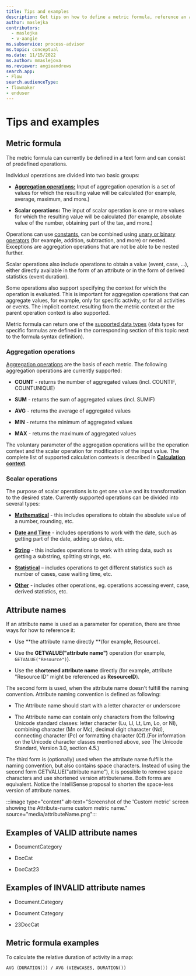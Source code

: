 ```yaml
---
title: Tips and examples
description: Get tips on how to define a metric formula, reference an attribute name, and more in the Power Automate Process Mining desktop app.
author: maslejka
contributors:
  - maslejka
  - v-aangie
ms.subservice: process-advisor
ms.topic: conceptual
ms.date: 11/15/2022
ms.author: mmaslejova
ms.reviewer: angieandrews
search.app:
- Flow
search.audienceType:
- flowmaker
- enduser
---
```


# Tips and examples

## Metric formula

The metric formula can currently be defined in a text form and can consist of predefined operations.

Individual operations are divided into two basic groups:

- [**Aggregation operations:**](aggregations.md) Input of aggregation operation is a set of values for which the resulting value will be calculated (for example, average, maximum, and more.)

- **Scalar operations:** The input of scalar operation is one or more values for which the resulting value will be calculated (for example, absolute value of the number, obtaining part of the tax, and more.)

Operations can use [constants](constants.md), can be combined using [unary or binary operators](unary-operators.md) (for example, addition, subtraction, and more) or nested. Exceptions are aggregation operations that are not be able to be nested further.

Scalar operations also include operations to obtain a value (event, case, ...), either directly available in the form of an attribute or in the form of derived statistics (event duration).

Some operations also support specifying the context for which the operation is evaluated. This is important for aggregation operations that can aggregate values, for example, only for specific activity, or for all activities or events. The implicit context resulting from the metric context or the parent operation context is also supported.

Metric formula can return one of the [supported data types](data-types-custom-metrics.md) (data types for specific formulas are defined in the corresponding section of this topic next to the formula syntax definition).

### Aggregation operations

[Aggregation operations](aggregations.md) are the basis of each metric. The following aggregation operations are currently supported:

- **COUNT** - returns the number of aggregated values (incl. COUNTIF, COUNTUNIQUE)

- **SUM** - returns the sum of aggregated values (incl. SUMIF)

- **AVG** - returns the average of aggregated values

- **MIN** - returns the minimum of aggregated values

- **MAX** - returns the maximum of aggregated values

The voluntary parameter of the aggregation operations will be the operation context and the scalar operation for modification of the input value. The complete list of supported calculation contexts is described in [**Calculation context**](calculation-context.md).

### Scalar operations

The purpose of scalar operations is to get one value and its transformation to the desired state. Currently supported operations can be divided into several types:

- [**Mathematical**](mathematical-operations.md) - this includes operations to obtain the absolute value of a number, rounding, etc.

- [**Date and Time**](date-and-time-operations.md) - includes operations to work with the date, such as getting part of the date, adding up dates, etc.

- [**String**](string-operations.md) - this includes operations to work with string data, such as getting a substring, splitting strings, etc.

- [**Statistical**](statistical-operations.md) – includes operations to get different statistics such as number of cases, case waiting time, etc.

- [**Other**](other-operations.md) - includes other operations, eg. operations accessing event, case, derived statistics, etc.

## Attribute names

If an attribute name is used as a parameter for operation, there are three ways for how to reference it:

- Use **the attribute name directly **(for example, Resource).

- Use the **GETVALUE("attribute name")** operation (for example, `GETVALUE("Resource")`).

- Use the **shortened attribute name** directly (for example, attribute "Resource ID" might be referenced as **ResourceID**).

The second form is used, when the attribute name doesn't fulfill the naming convention. Attribute naming convention is defined as following:

- The Attribute name should start with a letter character or underscore

- The Attribute name can contain only characters from the following Unicode standard classes: letter character (Lu, Ll, Lt, Lm, Lo, or Nl), combining character (Mn or Mc), decimal digit character (Nd), connecting character (Pc) or formatting character (Cf).(For information on the Unicode character classes mentioned above, see The Unicode Standard, Version 3.0, section 4.5.)

The third form is (optionally) used when the attribute name fulfills the naming convention, but also contains space characters. Instead of using the second form GETVALUE("attribute name"), it is possible to remove space characters and use shortened version attributename. Both forms are equivalent. Notice the IntelliSense proposal to shorten the space-less version of attribute names.

:::image type="content" alt-text="Screenshot of the 'Custom metric' screen showing the Attribute-name custom metric name." source="media/attributeName.png":::

## Examples of VALID attribute names

- DocumentCategory

- DocCat

- DocCat23

## Examples of INVALID attribute names

- Document.Category

- Document Category

- 23DocCat

## Metric formula examples

To calculate the relative duration of activity in a map:

```
AVG (DURATION()) / AVG (VIEWCASES, DURATION())


```



